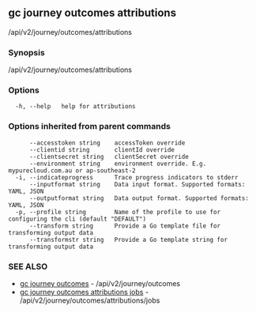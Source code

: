 ## gc journey outcomes attributions

/api/v2/journey/outcomes/attributions

### Synopsis

/api/v2/journey/outcomes/attributions

### Options

```
  -h, --help   help for attributions
```

### Options inherited from parent commands

```
      --accesstoken string    accessToken override
      --clientid string       clientId override
      --clientsecret string   clientSecret override
      --environment string    environment override. E.g. mypurecloud.com.au or ap-southeast-2
  -i, --indicateprogress      Trace progress indicators to stderr
      --inputformat string    Data input format. Supported formats: YAML, JSON
      --outputformat string   Data output format. Supported formats: YAML, JSON
  -p, --profile string        Name of the profile to use for configuring the cli (default "DEFAULT")
      --transform string      Provide a Go template file for transforming output data
      --transformstr string   Provide a Go template string for transforming output data
```

### SEE ALSO

* [gc journey outcomes](gc_journey_outcomes.html)	 - /api/v2/journey/outcomes
* [gc journey outcomes attributions jobs](gc_journey_outcomes_attributions_jobs.html)	 - /api/v2/journey/outcomes/attributions/jobs


